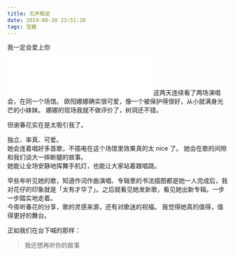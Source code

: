 ```yaml
---
title: 无声叛逆
date: 2019-08-30 23:51:20
tags: 宝藏
---
```

我一定会爱上你

<!--more-->

<iframe frameborder="no" border="0" marginwidth="0" marginheight="0" width=330 height=86 src="//music.163.com/outchain/player?type=2&id=1377324900&auto=1&height=66"></iframe>  
这两天连续看了两场演唱会，在同一个场馆。  
欧阳娜娜确实很可爱，像一个被保护得很好，从小就满身光芒的小妹妹。
娜娜的现场我就不做评价了，树洞还不错。  

但谢春花实在是太吸引我了。

独立、率真、可爱。  
她会连着唱好多首歌，不插电在这个场馆里效果真的太 nice 了。 
她会在歌的间隙和我们谈大一摔断腿的故事。  
她能让全场安静地挥舞手机灯，也能让大家站着跟唱跳。  

早些年听见她的歌，知道作词作曲演唱、专辑里的书法插图都是她一人完成后，我对花仔的印象就是「太有才华了」。之后就看见她发新歌，看见她出新专辑。一步一步踏实地走着。  
今夜听春花的分享，歌的灵感来源，还有对歌迷的祝福。
我觉得她真的值得，值得更好的舞台。  

正如我们在台下喊的那样：  
>我还想再听你的故事


